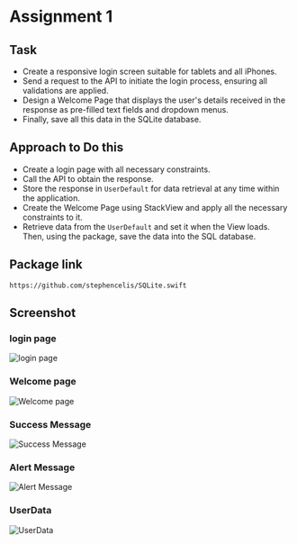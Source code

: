 # Assignment 1

## Task

- Create a responsive login screen suitable for tablets and all iPhones.
- Send a request to the API to initiate the login process, ensuring all validations are applied.
- Design a Welcome Page that displays the user's details received in the response as pre-filled text fields and dropdown menus.
- Finally, save all this data in the SQLite database.

## Approach to Do this

- Create a login page with all necessary constraints.
- Call the API to obtain the response.
- Store the response in `UserDefault` for data retrieval at any time within the application.
- Create the Welcome Page using StackView and apply all the necessary constraints to it.
- Retrieve data from the `UserDefault` and set it when the View loads. Then, using the package, save the data into the SQL database.

## Package link

```link
https://github.com/stephencelis/SQLite.swift
```

## Screenshot

### login page

![login page](https://i.imgur.com/ag7ZxWh.png)

### Welcome page

![Welcome page](https://i.imgur.com/WY6TDpY.png)

### Success Message

![Success Message](https://i.imgur.com/FQSYU1y.png)

### Alert Message

![Alert Message](https://i.imgur.com/orWN36j.png)

### UserData

![UserData](https://i.imgur.com/7eTrNZD.png)

